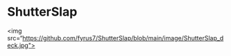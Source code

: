 # ShutterSlap

<img src=“https://github.com/fyrus7/ShutterSlap/blob/main/image/ShutterSlap_deck.jpg">
